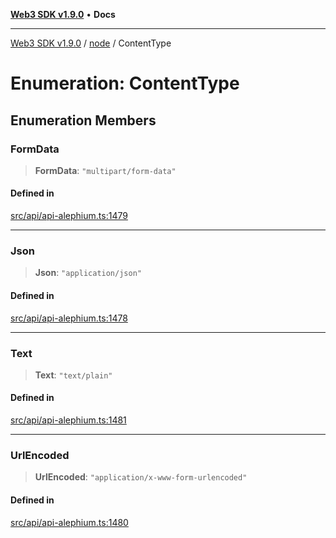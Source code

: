 [**Web3 SDK v1.9.0**](../../../README.md) • **Docs**

***

[Web3 SDK v1.9.0](../../../globals.md) / [node](../README.md) / ContentType

# Enumeration: ContentType

## Enumeration Members

### FormData

> **FormData**: `"multipart/form-data"`

#### Defined in

[src/api/api-alephium.ts:1479](https://github.com/Mystic-Nayy/alephium-web3/blob/ee41f5e0e7d7fb0b155fe62f05b2ac03772895ca/packages/web3/src/api/api-alephium.ts#L1479)

***

### Json

> **Json**: `"application/json"`

#### Defined in

[src/api/api-alephium.ts:1478](https://github.com/Mystic-Nayy/alephium-web3/blob/ee41f5e0e7d7fb0b155fe62f05b2ac03772895ca/packages/web3/src/api/api-alephium.ts#L1478)

***

### Text

> **Text**: `"text/plain"`

#### Defined in

[src/api/api-alephium.ts:1481](https://github.com/Mystic-Nayy/alephium-web3/blob/ee41f5e0e7d7fb0b155fe62f05b2ac03772895ca/packages/web3/src/api/api-alephium.ts#L1481)

***

### UrlEncoded

> **UrlEncoded**: `"application/x-www-form-urlencoded"`

#### Defined in

[src/api/api-alephium.ts:1480](https://github.com/Mystic-Nayy/alephium-web3/blob/ee41f5e0e7d7fb0b155fe62f05b2ac03772895ca/packages/web3/src/api/api-alephium.ts#L1480)

